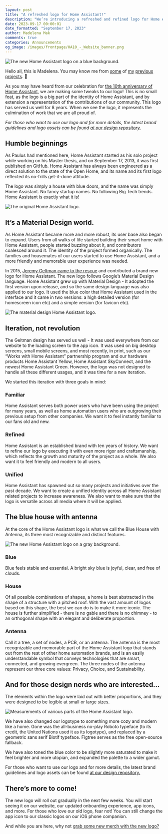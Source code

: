 ```yaml
---
layout: post
title: "A refreshed logo for Home Assistant!"
description: "We’re introducing a refreshed and refined logo for Home Assistant that feels familiar. We will be rolling it out in the next couple of weeks."
date: 2023-09-17 00:00:01
date_formatted: "September 17, 2023"
author: Madelena Mak
comments: true
categories: Announcements
og_image: /images/frontpage/HA10_-_Website_banner.png
---
```


<img class='no-shadow' src='/images/blog/2023-09-ha10/logo-cover.png' alt='The new Home Assistant logo on a blue background.'>

Hello all, this is Madelena. You may know me from [some](https://www.reddit.com/r/homeassistant/comments/uc79cv/a_maximalist_approach_on_designing_the_ha/) of [my](https://www.reddit.com/r/homeassistant/comments/vncni6/eink_displays_are_great_for_blending_in_with_the/) [previous](https://madelenamak.com/design/) [projects](https://github.com/Madelena). 🙂

As you may have heard from our celebration for [the 10th anniversary of Home Assistant](/blog/2023/09/17/10-years-home-assistant/), we are making some tweaks to our logo! This is no small feat, as the logo is a big part of the identity of Home Assistant, and by extension a representation of the contributions of our community. This logo has served us well for 8 years. When we see the logo, it represents the culmination of work that we are all proud of.

_For those who want to use our logo and for more details, the latest brand guidelines and logo assets can be found [at our design repository.](https://design.home-assistant.io/)_

<!--more-->

## Humble beginnings

As Paulus had mentioned here, Home Assistant started as his solo project while working on his Master thesis, and on September 17, 2013, it was first published on GitHub. Home Assistant has always been engineered as a direct solution to the state of the Open Home, and its name and its first logo reflected its no-frills get-it-done attitude.

The logo was simply a house with blue doors, and the name was simply Home Assistant. No fancy startup names. No following Big Tech trends. Home Assistant is exactly what it is!

<img class='no-shadow' src='/images/blog/2023-09-ha10/logo 1.png' alt='The original Home Assistant logo.'>

## It’s a Material Design world.

As Home Assistant became more and more robust, its user base also began to expand. Users from all walks of life started building their smart home with Home Assistant, people started buzzing about it, and contributors coalesced around it. The identity of the project formed organically. The families and housemates of our users started to use Home Assistant, and a more friendly and memorable user experience was needed.

In 2015, [Jeremy Geltman came to the rescue](/blog/2015/03/08/new-logo/) and contributed a brand new logo for Home Assistant. The new logo follows Google’s Material Design language. Home Assistant grew up with Material Design - It adopted the first version upon release, and so the same design language was also applied to our logo. It used the blue color that Home Assistant used in the interface and it came in two versions: a high detailed version (for homescreen icon etc) and a simple version (for favicon etc).

<img class='no-shadow' src='/images/blog/2023-09-ha10/logo 2.png' alt='The material design Home Assistant logo.'>

## Iteration, not revolution

The Geltman design has served us well - It was used everywhere from our website to the loading screen to the app icon. It was used on big desktop screens, small mobile screens, and most recently, in print, such as our “Works with Home Assistant” partnership program and our hardware products Home Assistant Yellow, Home Assistant SkyConnect, and the newest Home Assistant Green. However, the logo was not designed to handle all these different usages, and it was time for a new iteration.

We started this iteration with three goals in mind:

### Familiar

Home Assistant serves both power users who have been using the project for many years, as well as home automation users who are outgrowing their previous setup from other companies. We want it to feel instantly familiar to our fans old and new.

### Refined

Home Assistant is an established brand with ten years of history. We want to refine our logo by executing it with even more rigor and craftsmanship, which reflects the growth and maturity of the project as a whole. We also want it to feel friendly and modern to all users.

### Unified

Home Assistant has spawned out so many projects and initiatives over the past decade. We want to create a unified identity across all Home Assistant related projects to increase awareness. We also want to make sure that the logo is versatile across all media where it will be applied.

## The blue house with antenna

At the core of the Home Assistant logo is what we call the Blue House with Antenna, its three most recognizable and distinct features.

<img class='no-shadow' src='/images/blog/2023-09-ha10/home-assistant-logo-new.png' alt='The new Home Assistant logo on a gray background.'>

### Blue

Blue feels stable and essential. A bright sky blue is joyful, clear, and free of clouds.

### House

Of all possible combinations of shapes, a home is best abstracted in the shape of a structure with a pitched roof. With the vast amount of logos based on this shape, the best we can do is to make it more iconic. The house is further simplified - there is no gable and there is no chimney - to an orthogonal shape with an elegant and deliberate proportion.

### Antenna

Call it a tree, a set of nodes, a PCB, or an antenna. The antenna is the most recognizable and memorable part of the Home Assistant logo that stands out from the rest of other home automation brands, and is an easily understandable symbol that conveys technologies that are smart, connected, and growing evergreen. The three nodes of the antenna represent our three core values: Privacy, Choice, and Sustainability.

## And for those design nerds who are interested…

The elements within the logo were laid out with better proportions, and they were designed to be legible at small or large sizes.

<img class='no-shadow' src='/images/blog/2023-09-ha10/home-assistant-logo-spec.png' alt='Measurements of various parts of the Home Assistant logo.'>

We have also changed our logotype to something more cozy and modern like a home. Gone was the all-business no-play Roboto typeface (to its credit, the United Nations used it as its logotype), and replaced by a geometric sans serif Biotif typeface. Figtree serves as the free open-source fallback.

We have also toned the blue color to be slightly more saturated to make it feel brighter and more utopian, and expanded the palette to a wider gamut.

For those who want to use our logo and for more details, the latest brand guidelines and logo assets can be found [at our design repository.](https://design.home-assistant.io/)

## There’s more to come!

The new logo will roll out gradually in the next few weeks. You will start seeing it on our website, our updated onboarding experience, app icons, and more. For those who love our old logo, fear not! You can still change the app icon to our classic logos on our iOS phone companion.

And while you are here, why not [grab some new merch with the new logo?](https://home-assistant-store.creator-spring.com/)
